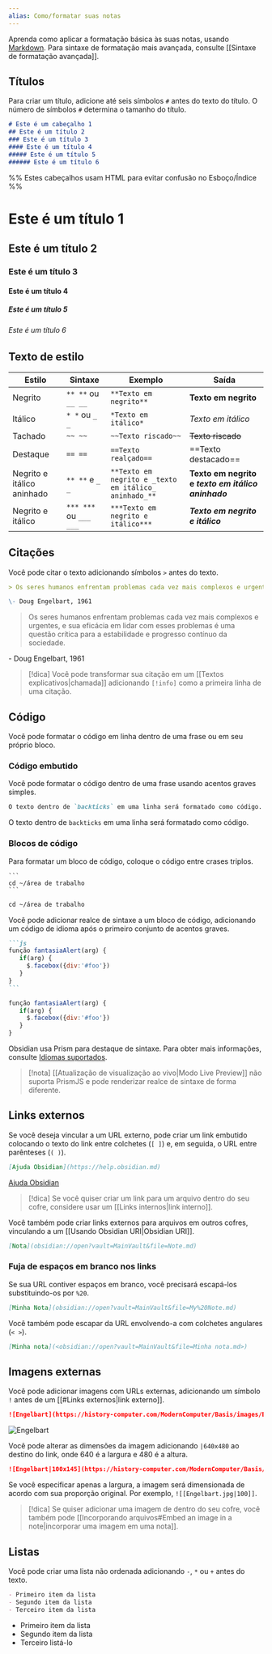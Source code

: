 ```yaml
---
alias: Como/formatar suas notas
---
```


Aprenda como aplicar a formatação básica às suas notas, usando [Markdown](https://daringfireball.net/projects/markdown/). Para sintaxe de formatação mais avançada, consulte [[Sintaxe de formatação avançada]].

## Títulos

Para criar um título, adicione até seis símbolos `#` antes do texto do título. O número de símbolos `#` determina o tamanho do título.

```md
# Este é um cabeçalho 1
## Este é um título 2
### Este é um título 3
#### Este é um título 4
##### Este é um título 5
###### Este é um título 6
```

%% Estes cabeçalhos usam HTML para evitar confusão no Esboço/Índice %%
<h1>Este é um título 1</h1>
<h2>Este é um título 2</h2>
<h3>Este é um título 3</h3>
<h4>Este é um título 4</h4>
<h5>Este é um título 5</h5>
<h6>Este é um título 6</h6>

## Texto de estilo

| Estilo | Sintaxe | Exemplo | Saída |
|-|-|-|-|
| Negrito | `** **` ou `__ __` | `**Texto em negrito**` | **Texto em negrito** |
| Itálico | `* *` ou `_ _` | `*Texto em itálico*` | *Texto em itálico* |
| Tachado | `~~ ~~` | `~~Texto riscado~~` | ~~Texto riscado~~ |
| Destaque | `== ==` | `==Texto realçado==` | ==Texto destacado== |
| Negrito e itálico aninhado | `** **` e `_ _` | `**Texto em negrito e _texto em itálico_ aninhado_**` | **Texto em negrito e _texto em itálico aninhado_** |
| Negrito e itálico | `*** ***` ou `___ ___` | `***Texto em negrito e itálico***` | ***Texto em negrito e itálico*** |

## Citações

Você pode citar o texto adicionando símbolos `>` antes do texto.

```md
> Os seres humanos enfrentam problemas cada vez mais complexos e urgentes, e sua eficácia em lidar com esses problemas é uma questão crítica para a estabilidade e progresso contínuo da sociedade.

\- Doug Engelbart, 1961
```

> Os seres humanos enfrentam problemas cada vez mais complexos e urgentes, e sua eficácia em lidar com esses problemas é uma questão crítica para a estabilidade e progresso contínuo da sociedade.

\- Doug Engelbart, 1961

> [!dica]
> Você pode transformar sua citação em um [[Textos explicativos|chamada]] adicionando `[!info]` como a primeira linha de uma citação.

## Código

Você pode formatar o código em linha dentro de uma frase ou em seu próprio bloco.

### Código embutido

Você pode formatar o código dentro de uma frase usando acentos graves simples.

```md
O texto dentro de `backticks` em uma linha será formatado como código.
```

O texto dentro de `backticks` em uma linha será formatado como código.

### Blocos de código

Para formatar um bloco de código, coloque o código entre crases triplos.

~~~
```
cd ~/área de trabalho
```
~~~

```md
cd ~/área de trabalho
```

Você pode adicionar realce de sintaxe a um bloco de código, adicionando um código de idioma após o primeiro conjunto de acentos graves.

~~~md
```js
função fantasiaAlert(arg) {
   if(arg) {
     $.facebox({div:'#foo'})
   }
}
```
~~~

```js
função fantasiaAlert(arg) {
   if(arg) {
     $.facebox({div:'#foo'})
   }
}
```

Obsidian usa Prism para destaque de sintaxe. Para obter mais informações, consulte [Idiomas suportados](https://prismjs.com/#supported-languages).

> [!nota]
> [[Atualização de visualização ao vivo|Modo Live Preview]] não suporta PrismJS e pode renderizar realce de sintaxe de forma diferente.

## Links externos

Se você deseja vincular a um URL externo, pode criar um link embutido colocando o texto do link entre colchetes (`[ ]`) e, em seguida, o URL entre parênteses (`( )`).

```md
[Ajuda Obsidian](https://help.obsidian.md)
```

[Ajuda Obsidian](https://help.obsidian.md)

> [!dica]
> Se você quiser criar um link para um arquivo dentro do seu cofre, considere usar um [[Links internos|link interno]].

Você também pode criar links externos para arquivos em outros cofres, vinculando a um [[Usando Obsidian URI|Obsidian URI]].

```md
[Nota](obsidian://open?vault=MainVault&file=Note.md)
```

### Fuja de espaços em branco nos links

Se sua URL contiver espaços em branco, você precisará escapá-los substituindo-os por `%20`.

```md
[Minha Nota](obsidian://open?vault=MainVault&file=My%20Note.md)
```

Você também pode escapar da URL envolvendo-a com colchetes angulares (`< >`).

```md
[Minha nota](<obsidian://open?vault=MainVault&file=Minha nota.md>)
```

## Imagens externas

Você pode adicionar imagens com URLs externas, adicionando um símbolo `!` antes de um [[#Links externos|link externo]].

```md
![Engelbart](https://history-computer.com/ModernComputer/Basis/images/Engelbart.jpg)
```

![Engelbart](https://history-computer.com/ModernComputer/Basis/images/Engelbart.jpg)

Você pode alterar as dimensões da imagem adicionando `|640x480` ao destino do link, onde 640 é a largura e 480 é a altura.

```md
![Engelbart|100x145](https://history-computer.com/ModernComputer/Basis/images/Engelbart.jpg)
```

Se você especificar apenas a largura, a imagem será dimensionada de acordo com sua proporção original. Por exemplo, `![[Engelbart.jpg|100]]`.

> [!dica]
> Se quiser adicionar uma imagem de dentro do seu cofre, você também pode [[Incorporando arquivos#Embed an image in a note|incorporar uma imagem em uma nota]].

## Listas

Você pode criar uma lista não ordenada adicionando `-`, `*` ou `+` antes do texto.

```md
- Primeiro item da lista
- Segundo item da lista
- Terceiro item da lista
```

- Primeiro item da lista
- Segundo item da lista
- Terceiro listá-lo